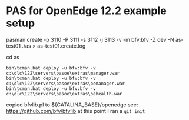 # PAS for OpenEdge 12.2 example setup

pasman create -p 3110 -P 3111 -s 3112 -j 3113 -v -m bfv:bfv -Z dev -N as-test01 ./as > as-test01.create.log

cd as 

```
bin\tcman.bat deploy -u bfv:bfv -v c:\dlc\122\servers\pasoe\extras\manager.war
bin\tcman.bat deploy -u bfv:bfv -v c:\dlc\122\servers\pasoe\extras\oemanager.war
bin\tcman.bat deploy -u bfv:bfv -v c:\dlc\122\servers\pasoe\extras\oehealth.war
```

copied bfvlib.pl to ${CATALINA_BASE}/openedge
see: https://github.com/bfv/bfvlib
at this point I ran a `git init`


